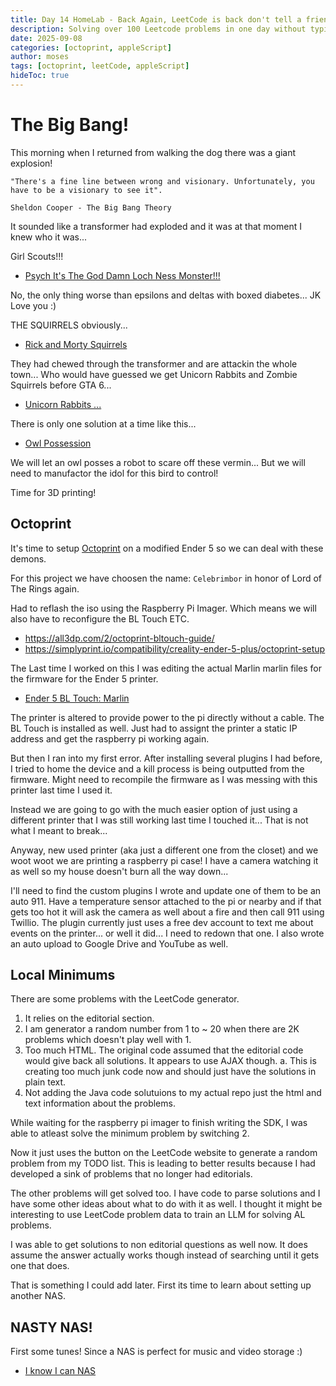 ```yaml
---
title: Day 14 HomeLab - Back Again, LeetCode is back don't tell a friend...
description: Solving over 100 Leetcode problems in one day without typing! Look mom no hands!
date: 2025-09-08
categories: [octoprint, appleScript]
author: moses
tags: [octoprint, leetCode, appleScript]
hideToc: true
---
```


# The Big Bang!

This morning when I returned from walking the dog there was a giant explosion!

```
"There's a fine line between wrong and visionary. Unfortunately, you have to be a visionary to see it". 

Sheldon Cooper - The Big Bang Theory
```

It sounded like a transformer had exploded and it was at that moment I knew who it was...

Girl Scouts!!!

- [Psych It's The God Damn Loch Ness Monster!!!](https://youtu.be/pS_zE0DTWIU?si=F7WiZU2ZosdQ4xr4)

No, the only thing worse than epsilons and deltas with boxed diabetes... JK Love you :)

THE SQUIRRELS obviously...

- [Rick and Morty Squirrels](https://youtu.be/ojZVpb0cVkE?si=SN9pzWPDbMIot7IU)

They had chewed through the transformer and are attackin the whole town... 
Who would have guessed we get Unicorn Rabbits and Zombie Squirrels before GTA 6...

- [Unicorn Rabbits ... ](https://youtu.be/hBh3tTC_VuE?si=kU-CPBon43wtDGTx)

There is only one solution at a time like this... 

- [Owl Possession](https://youtube.com/shorts/_cW5aj8D7JI?si=KFuLi_asgeqG54S8)

We will let an owl posses a robot to scare off these vermin...
But we will need to manufactor the idol for this bird to control!

Time for 3D printing!

## Octoprint

It's time to setup [Octoprint](https://youtu.be/HBd0olxI-No?si=Lbe4XvmvI13EZkYW) on a modified Ender 5 so we can deal with these demons.

For this project we have choosen the name: `Celebrimbor` in honor of Lord of The Rings again.

Had to reflash the iso using the Raspberry Pi Imager. Which means we will also have to reconfigure the BL Touch ETC.

- https://all3dp.com/2/octoprint-bltouch-guide/
- https://simplyprint.io/compatibility/creality-ender-5-plus/octoprint-setup

The Last time I worked on this I was editing the actual Marlin marlin files for the firmware for the Ender 5 printer.

- [Ender 5 BL Touch: Marlin](https://www.youtube.com/watch?v=Jmu5Fh_nPtw)

The printer is altered to provide power to the pi directly without a cable. The BL Touch is installed as well.
Just had to assignt the printer a static IP address and get the raspberry pi working again.

But then I ran into my first error. After installing several plugins I had before, I tried to home the device and a kill process is being outputted from the firmware. Might need to recompile the firmware as I was messing with this printer last time I used it.

Instead we are going to go with the much easier option of just using a different printer that I was still working last time I touched it...
That is not what I meant to break...

Anyway, new used printer (aka just a different one from the closet) and we woot woot we are printing a raspberry pi case!
I have a camera watching it as well so my house doesn't burn all the way down...

I'll need to find the custom plugins I wrote and update one of them to be an auto 911. Have a temperature sensor attached to the pi or nearby and if that gets too hot it will ask the camera as well about a fire and then call 911 using Twillio. The plugin currently just uses a free dev account to text me about events on the printer... or well it did... I need to redown that one. I also wrote an auto upload to Google Drive and YouTube as well.

## Local Minimums

There are some problems with the LeetCode generator.

1. It relies on the editorial section.
2. I am generator a random number from 1 to ~ 20 when there are 2K problems which doesn't play well with 1.
3. Too much HTML. The original code assumed that the editorial code would give back all solutions. It appears to use AJAX though.
	a. This is creating too much junk code now and should just have the solutions in plain text.
4. Not adding the Java code solutuions to my actual repo just the html and text information about the problems.

While waiting for the raspberry pi imager to finish writing the SDK, I was able to atleast solve the minimum problem by switching 2.

Now it just uses the button on the LeetCode website to generate a random problem from my TODO list. This is leading to better results because I had developed a sink of problems that no longer had editorials.

The other problems will get solved too. I have code to parse solutions and I have some other ideas about what to do with it as well. 
I thought it might be interesting to use LeetCode problem data to train an LLM for solving AL problems.

I was able to get solutions to non editorial questions as well now. It does assume the answer actually works though instead of searching until it gets one that does.

That is something I could add later. First its time to learn about setting up another NAS.

## NASTY NAS!

First some tunes! Since a NAS is perfect for music and video storage :)
- [I know I can NAS](https://youtu.be/RvVfgvHucRY?si=3ZTXZWaa4srMj00C&t=79)
